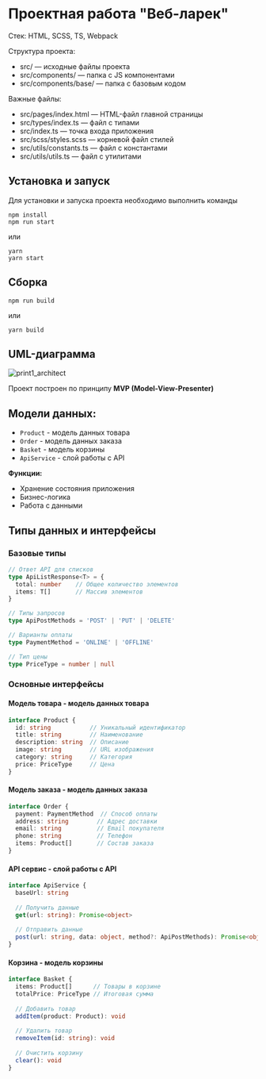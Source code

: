 # Проектная работа "Веб-ларек"

Стек: HTML, SCSS, TS, Webpack

Структура проекта:
- src/ — исходные файлы проекта
- src/components/ — папка с JS компонентами
- src/components/base/ — папка с базовым кодом

Важные файлы:
- src/pages/index.html — HTML-файл главной страницы
- src/types/index.ts — файл с типами
- src/index.ts — точка входа приложения
- src/scss/styles.scss — корневой файл стилей
- src/utils/constants.ts — файл с константами
- src/utils/utils.ts — файл с утилитами

## Установка и запуск
Для установки и запуска проекта необходимо выполнить команды

```
npm install
npm run start
```

или

```
yarn
yarn start
```
## Сборка

```
npm run build
```

или

```
yarn build
```

## UML-диаграмма
![print1_architect](https://github.com/user-attachments/assets/bbfb358a-77e5-42dd-9bfa-48df0ac1d9a2)

Проект построен по принципу **MVP (Model-View-Presenter)**

## Модели данных:
- `Product` - модель данных товара
- `Order` - модель данных заказа
- `Basket` - модель корзины
- `ApiService` - слой работы с API

**Функции:**
- Хранение состояния приложения
- Бизнес-логика
- Работа с данными

## Типы данных и интерфейсы

### Базовые типы
```typescript
// Ответ API для списков
type ApiListResponse<T> = {
  total: number    // Общее количество элементов
  items: T[]       // Массив элементов
}

// Типы запросов
type ApiPostMethods = 'POST' | 'PUT' | 'DELETE'

// Варианты оплаты
type PaymentMethod = 'ONLINE' | 'OFFLINE'

// Тип цены
type PriceType = number | null
```

### Основные интерфейсы
#### Модель товара - модель данных товара
```typescript
interface Product {
  id: string           // Уникальный идентификатор
  title: string        // Наименование
  description: string  // Описание
  image: string        // URL изображения
  category: string     // Категория
  price: PriceType     // Цена
}
```

#### Модель заказа - модель данных заказа
```typescript
interface Order {
  payment: PaymentMethod  // Способ оплаты
  address: string        // Адрес доставки
  email: string          // Email покупателя
  phone: string          // Телефон
  items: Product[]       // Состав заказа
}
```

#### API сервис - слой работы с API
```typescript
interface ApiService {
  baseUrl: string
  
  // Получить данные
  get(url: string): Promise<object>
  
  // Отправить данные
  post(url: string, data: object, method?: ApiPostMethods): Promise<object>
}
```

#### Корзина - модель корзины
```typescript
interface Basket {
  items: Product[]      // Товары в корзине
  totalPrice: PriceType // Итоговая сумма
  
  // Добавить товар
  addItem(product: Product): void
  
  // Удалить товар
  removeItem(id: string): void
  
  // Очистить корзину
  clear(): void
}
```
